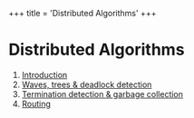 +++
title = 'Distributed Algorithms'
+++

# Distributed Algorithms
1. [Introduction](introduction)
2. [Waves, trees & deadlock detection](waves-deadlock-detection)
3. [Termination detection & garbage collection](termination-detection-garbage-collection)
4. [Routing](routing)
